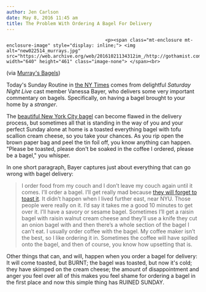 ```yaml
---
author: Jen Carlson
date: May 8, 2016 11:45 am
title: The Problem With Ordering A Bagel For Delivery
---
```


	
										<p><span class="mt-enclosure mt-enclosure-image" style="display: inline;"> <img alt="new022514_murrays.jpg" src="https://web.archive.org/web/20161021134312im_/http://gothamist.com/attachments/arts_jen/new022514_murrays.jpg" width="640" height="461" class="image-none"> </span><br>
<span class="photo_caption">(via <a href="https://web.archive.org/web/20161021134312/https://www.facebook.com/MurraysBagels/photos/pb.92008146725.-2207520000.1393347547./10151896673416726/?type=3&amp;theater">Murray&apos;s Bagels</a>)</span></p>

<p>Today&apos;s Sunday Routine in <a href="https://web.archive.org/web/20161021134312/http://www.nytimes.com/2016/05/08/nyregion/the-very-lazy-sunday-routine-of-vanessa-bayer-of-saturday-night-live.html?_r=0">the NY Times</a> comes from delightful <em>Saturday Night Live</em> cast member Vanessa Bayer, who delivers some very important commentary on bagels. Specifically, on having a bagel brought to your home by a <em>stranger</em>. </p>

<p>The <a href="https://web.archive.org/web/20161021134312/http://gothamist.com/2016/03/17/best_bagels_in_nyc.php">beautiful New York City bagel</a> can become flawed in the delivery process, but sometimes all that is standing in the way of you and your perfect Sunday alone at home is a toasted everything bagel with tofu scallion cream cheese, so you take your chances. As you rip open the brown paper bag and peel the tin foil off, you know anything can happen. &quot;Please be toasted, please don&apos;t be soaked in the coffee I ordered, please be a bagel,&quot; you whisper. </p>

<p>In one short paragraph, Bayer captures just about everything that can go wrong with bagel delivery:</p>

<blockquote>I order food from my couch and I don&#x2019;t leave my couch again until it comes. I&#x2019;ll order a bagel. I&#x2019;ll get really mad because <a href="https://web.archive.org/web/20161021134312/http://gothamist.com/2014/09/02/the_great_bagel_debate_toasted_or_u.php">they will forget to toast it</a>. It didn&#x2019;t happen when I lived further east, near NYU. Those people were really on it. I&#x2019;d say it takes me a good 10 minutes to get over it. I&#x2019;ll have a savory or sesame bagel. Sometimes I&#x2019;ll get a raisin bagel with raisin walnut cream cheese and they&#x2019;ll use a knife they cut an onion bagel with and then there&#x2019;s a whole section of the bagel I can&#x2019;t eat. I usually order coffee with the bagel. My coffee maker isn&#x2019;t the best, so I like ordering it in. Sometimes the coffee will have spilled onto the bagel, and then of course, you know how upsetting that is.</blockquote>

<p>Other things that can, and will, happen when you order a bagel for delivery: It will come toasted, but BURNT; the bagel was toasted, but now it&apos;s cold; they have skimped on the cream cheese; the amount of disappointment and anger you feel over all of this makes you feel shame for ordering a bagel in the first place and now this simple thing has RUINED SUNDAY.</p>					
										
									
				